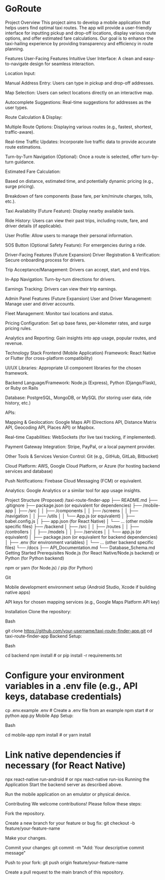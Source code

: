# GoRoute

Project Overview
This project aims to develop a mobile application that helps users find optimal taxi routes. The app will provide a user-friendly interface for inputting pickup and drop-off locations, display various route options, and offer estimated fare calculations. Our goal is to enhance the taxi-hailing experience by providing transparency and efficiency in route planning.

Features
User-Facing Features
Intuitive User Interface: A clean and easy-to-navigate design for seamless interaction.

Location Input:

Manual Address Entry: Users can type in pickup and drop-off addresses.

Map Selection: Users can select locations directly on an interactive map.

Autocomplete Suggestions: Real-time suggestions for addresses as the user types.

Route Calculation & Display:

Multiple Route Options: Displaying various routes (e.g., fastest, shortest, traffic-aware).

Real-time Traffic Updates: Incorporate live traffic data to provide accurate route estimations.

Turn-by-Turn Navigation (Optional): Once a route is selected, offer turn-by-turn guidance.

Estimated Fare Calculation:

Based on distance, estimated time, and potentially dynamic pricing (e.g., surge pricing).

Breakdown of fare components (base fare, per km/minute charges, tolls, etc.).

Taxi Availability (Future Feature): Display nearby available taxis.

Ride History: Users can view their past trips, including route, fare, and driver details (if applicable).

User Profile: Allow users to manage their personal information.

SOS Button (Optional Safety Feature): For emergencies during a ride.

Driver-Facing Features (Future Expansion)
Driver Registration & Verification: Secure onboarding process for drivers.

Trip Acceptance/Management: Drivers can accept, start, and end trips.

In-App Navigation: Turn-by-turn directions for drivers.

Earnings Tracking: Drivers can view their trip earnings.

Admin Panel Features (Future Expansion)
User and Driver Management: Manage user and driver accounts.

Fleet Management: Monitor taxi locations and status.

Pricing Configuration: Set up base fares, per-kilometer rates, and surge pricing rules.

Analytics and Reporting: Gain insights into app usage, popular routes, and revenue.

Technology Stack
Frontend (Mobile Application)
Framework: React Native or Flutter (for cross-platform compatibility)

UI/UX Libraries: Appropriate UI component libraries for the chosen framework.

Backend
Language/Framework: Node.js (Express), Python (Django/Flask), or Ruby on Rails

Database: PostgreSQL, MongoDB, or MySQL (for storing user data, ride history, etc.)

APIs:

Mapping & Geolocation: Google Maps API (Directions API, Distance Matrix API, Geocoding API, Places API) or Mapbox.

Real-time Capabilities: WebSockets (for live taxi tracking, if implemented).

Payment Gateway Integration: Stripe, PayPal, or a local payment provider.

Other Tools & Services
Version Control: Git (e.g., GitHub, GitLab, Bitbucket)

Cloud Platform: AWS, Google Cloud Platform, or Azure (for hosting backend services and database)

Push Notifications: Firebase Cloud Messaging (FCM) or equivalent.

Analytics: Google Analytics or a similar tool for app usage insights.

Project Structure (Proposed)
/taxi-route-finder-app
├── README.md
├── .gitignore
├── package.json (or equivalent for dependencies)
├── /mobile-app
│   ├── /src
│   │   ├── /components
│   │   ├── /screens
│   │   ├── /navigation
│   │   ├── /utils
│   │   └── App.js (or equivalent)
│   ├── babel.config.js
│   ├── app.json (for React Native)
│   └── ... (other mobile specific files)
├── /backend
│   ├── /src
│   │   ├── /routes
│   │   ├── /controllers
│   │   ├── /models
│   │   ├── /services
│   │   └── app.js (or equivalent)
│   ├── package.json (or equivalent for backend dependencies)
│   ├── .env (for environment variables)
│   └── ... (other backend specific files)
└── /docs
    ├── API_Documentation.md
    └── Database_Schema.md
Getting Started
Prerequisites
Node.js (for React Native/Node.js backend) or Python (for Python backend)

npm or yarn (for Node.js) / pip (for Python)

Git

Mobile development environment setup (Android Studio, Xcode if building native apps)

API keys for chosen mapping services (e.g., Google Maps Platform API key)

Installation
Clone the repository:

Bash

git clone https://github.com/your-username/taxi-route-finder-app.git
cd taxi-route-finder-app
Backend Setup:

Bash

cd backend
npm install # or pip install -r requirements.txt
# Configure your environment variables in a .env file (e.g., API keys, database credentials)
cp .env.example .env # Create a .env file from an example
npm start # or python app.py
Mobile App Setup:

Bash

cd mobile-app
npm install # or yarn install
# Link native dependencies if necessary (for React Native)
npx react-native run-android # or npx react-native run-ios
Running the Application
Start the backend server as described above.

Run the mobile application on an emulator or physical device.

Contributing
We welcome contributions! Please follow these steps:

Fork the repository.

Create a new branch for your feature or bug fix: git checkout -b feature/your-feature-name

Make your changes.

Commit your changes: git commit -m "Add: Your descriptive commit message"

Push to your fork: git push origin feature/your-feature-name

Create a pull request to the main branch of this repository.

